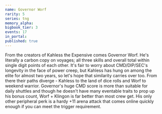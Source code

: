 ```yaml
---
name: Governor Worf
rarity: 5
series: tng
memory_alpha:
bigbook_tier: 3
events: 17
in_portal:
published: true
---
```


From the creators of Kahless the Expensive comes Governor Worf. He's literally a carbon copy on voyages; all three skills and overall total within single digit points of each other. It's fair to worry about CMD/DIP/SEC's longevity in the face of power creep, but Kahless has hung on among the elite for almost two years, so let's hope that similarity carries over too. From there their paths diverge - Kahless to the land of dice rolls and Worf to weekend warrior. Governor's huge CMD score is more than suitable for daily shuttles and though he doesn't have many eventable traits to prop up his bonus count, Worf + Klingon is far better than most crew get. His only other peripheral perk is a hardy +11 arena attack that comes online quickly enough if you can meet the trigger requirement.
